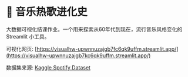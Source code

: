 # 🎵 音乐热歌进化史

大数据可视化结课作业。一个用来探索从60年代到现在，流行音乐风格变化的 Streamlit 小工具。

可视化网页: [https://visualhw-upwnnuzajgb7fc6qk9uffm.streamlit.app/](https://visualhw-upwnnuzajgb7kc6qk9uffm.streamlit.app/)

数据集来源: [Kaggle Spotify Dataset](https://www.kaggle.com/datasets/yamaerenay/spotify-dataset-1921-2020-160k-tracks)
